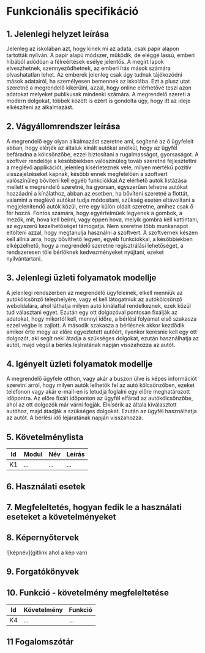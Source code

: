 # Funkcionális specifikáció

## 1. Jelenlegi helyzet leírása

Jelenleg az iskolában azt, hogy kinek mi az adata, csak papír alapon tartották nyílván. A papír alapú módszer, működik, de eléggé lassú, emberi hibából adódóan a félreértések esélye jelentős. A megírt lapok elveszhetnek, szennyeződhetnek, az emberi írás mások számára olvashatatlan lehet. Az emberek jelenleg csak úgy tudnak tájékozódni mások adatairól, ha személyesen bemennek az iskolába. Ezt a plusz utat szeretné a megrendelő kikerülni, azzal, hogy online elérhetővé teszi azon adatokat melyeket publikusak mindenki számára. A megrendelő szereti a modern dolgokat, többek között is ezért is gondolta úgy, hogy itt az ideje elkészíteni az alkalmazást.

## 2. Vágyállomrendszer leírása

A megrendelő egy olyan alkalmazást szeretne ami, segítené az ő ügyfeleit abban, hogy elérjék az általuk kínált autókat anélkül, hogy az ügyfél befáradna a kölcsönzőbe, ezzel biztosítani a rugalmasságot, gyorsaságot. A szoftver rendelője a későbbiekben valószínűleg továb szeretné fejlesztettni a meglévő applikációt, jelenleg kísérleteznek vele, milyen mértékű pozitív visszajelzéseket kapnak, később ennek megfelelően a szoftvert valószínűleg bővíteni kell egyéb funkciókkal.Az elérhető autók listázása mellett e megrendelő szeretné, ha gyorsan, egyszerűen lehetne autókat hozzáadni a kínálathoz, abban az esetben, ha bővíteni szeretné a flottát, valamint a meglévő autókat tudja módosítani, szükség esetén eltávolítani a megjelenítendő autók közül, erre egy külön oldalt szeretne, amihez csak ő fér hozzá. Fontos számára, hogy egyértelműek legyenek a gombok, a mezők, mit, hova kell beírni, vagy éppen hova, melyik gombra kell kattintani, az egyszerű kezelhetőséget támogatja. Nem szeretne több munkanapot eltölteni azzal, hogy megtanulja használni a szoftvert. A szoftvernek készen kell állnia arra, hogy bővíthető legyen, egyéb funkciókkal, a későbbiekben elképzelhető, hogy a megrendelő szeretne regisztrálási lehetőséget, a rendszeresen tőle bérlőknek kedvezményeket nyújtani, ezeket nyilvántartani.

## 3. Jelenlegi üzleti folyamatok modellje

A jelenlegi rendszerben az megrendelő ügyfeleinek, elkell menniük az autókölcsönző telephelyére, vagy el kell látogatniuk az autókölcsönző weboldalára, ahol láthatja milyen autó kínálattal rendelkeznek, ezek közül tud választani egyet. Ezután egy ott dolgozóval pontosan fixálják az adatokat, hogy mikortól kell, mennyi időre, a bérlési folyamat első szakasza ezzel végbe is zajlott. A második szakasza a bérlésnek akkor kezdődik amikor érte megy az előre egyeztetett autóért, ilyenkor keresnie kell egy ott dolgozót, aki segít neki átadja a szükséges dolgokat, ezután használhatja az autót, majd végül a bérlés lejáratának napján visszahozza az autót.

## 4. Igényelt üzleti folyamatok modellje

A megrendelő ügyfele otthon, vagy akár a buszon ülve is képes információt szeretni arról, hogy milyen autók lelhetők fel az autó kölcsönzőben, ezeket telefonon vagy akár e-mail-en is letudja foglalni egy előre meghatározott időpontra. Az előre fixált időponton az ügyfél elfárad az autókölcsönzőbe, ahol az ott dolgozók már várni fogják. Elkísérik az általa kiválasztott autóhoz, majd átadják a szükséges dolgokat. Ezután az ügyfél használhatja az autót. A bérlési idő lejáratának napján visszahozza.

## 5. Követelménylista

| Id | Modul | Név | Leírás |
| :---: | --- | --- | --- |
| K1 | ...| ... | ... |

## 6. Használati esetek

## 7. Megfeleltetés, hogyan fedik le a használati eseteket a követelményeket

## 8. Képernyőtervek

![képnév](gitlink ahol a kép van)

## 9. Forgatókönyvek

## 10. Funkció - követelmény megfeleltetése

| Id | Követelmény | Funkció |
| :---: | --- | --- |
| K4 | ... | ... |

## 11 Fogalomszótár
